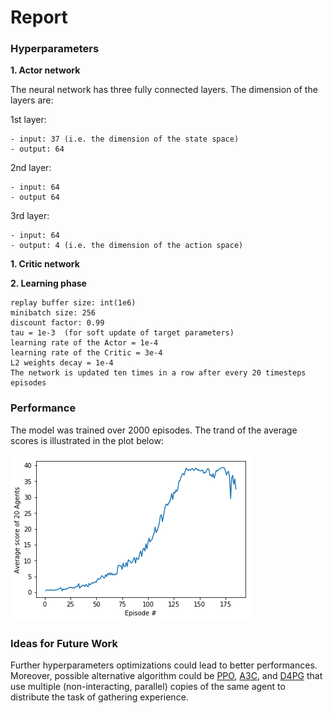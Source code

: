 # Report


### Hyperparameters

**1. Actor network**

The neural network has three fully connected layers. The dimension of the layers are:

  1st layer:
  
    - input: 37 (i.e. the dimension of the state space) 
    - output: 64
  
  2nd layer:
  
    - input: 64 
    - output 64
  
  3rd layer: 
  
    - input: 64 
    - output: 4 (i.e. the dimension of the action space)
    
**1. Critic network**

**2. Learning phase** 

    replay buffer size: int(1e6) 
    minibatch size: 256      
    discount factor: 0.99      
    tau = 1e-3  (for soft update of target parameters)
    learning rate of the Actor = 1e-4
    learning rate of the Critic = 3e-4
    L2 weights decay = 1e-4
    The network is updated ten times in a row after every 20 timesteps episodes

### Performance

The model was trained over 2000 episodes. The trand of the average scores is illustrated in the plot below:

![alt text](images/avg_scores.png)

### Ideas for Future Work

Further hyperparameters optimizations could lead to better performances. Moreover, possible alternative algorithm could be 
[PPO](https://arxiv.org/abs/1707.06347), [A3C](https://arxiv.org/abs/1602.01783), and [D4PG](https://arxiv.org/abs/1804.08617) 
that use multiple (non-interacting, parallel) copies of the same agent to distribute the task of gathering experience.
